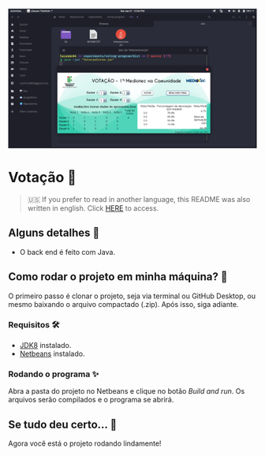 ![Votação](readme-images/voting.png)

# Votação :raising_hand:

> :us: If you prefer to read in another language, this README was also written in english. Click [HERE](/README.md) to access.

## Alguns detalhes :scroll:

* O back end é feito com Java.

## Como rodar o projeto em minha máquina? :thinking:

O primeiro passo é clonar o projeto, seja via terminal ou GitHub Desktop, ou mesmo baixando o arquivo compactado (.zip). Após isso, siga  adiante.

### Requisitos :hammer_and_wrench:

* [JDK8](https://www.oracle.com/java/technologies/javase/javase-jdk8-downloads.html) instalado.
* [Netbeans](https://netbeans.org/) instalado.

### Rodando o programa :sparkles:

Abra a pasta do projeto no Netbeans e clique no botão *Build and run*. Os arquivos serão compilados e o programa se abrirá.

## Se tudo deu certo... :tada:

Agora você está o projeto rodando lindamente!
